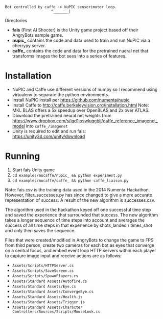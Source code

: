 ```
Bot controlled by caffe -> NuPIC sensorimotor loop.
                     ^_______|
```                     

Directories

* **fais** (First AI Shooter) is the Unity game project based off their AngryBots sample game.
* **nupic_** contains the code and data used to train and run NuPIC via a cherrypy server.
* **caffe_** contains the code and data for the pretrained nueral net that transforms images the bot sees into a series of features.

# Installation
* NuPIC and Caffe use different versions of numpy so I recommend using virtualenv to separate the python environments.
* Install NuPIC install per https://github.com/numenta/nupic
* Install Caffe to http://caffe.berkeleyvision.org/installation.html Note: MKL BLAS offers a 5x speedup over OpenBLAS
and 2x over ATLAS.
* Download the pretrained neural net weights from https://www.dropbox.com/s/iqd1ioswluqgblj/caffe_reference_imagenet_model into `caffe_/imagenet`
* Unity is required to edit and run fais: https://unity3d.com/unity/download

# Running
1. Start fais Unity game
2. `cd examples/nucaffe/nupic_ && python experiment.py`
3. `cd examples/nucaffe/caffe_ && python caffe_liaison.py`

Note: fais.csv is the training data used in the 2014 Numenta Hackathon.
However, filter_successes.py has since changed to give a more accurate representation of success.
A result of the new algorithm is successes.csv.

The algorithm used in the hackathon keyed off one successful time step and
saved the experience that surrounded that success. The new algorithm takes
a longer sequence of time steps into account and averages the success of all
time steps in that experience by shots_landed / times_shot and only then saves
the sequence.

Files that were created/modified in AngryBots to change the game to FPS from third person,
create two cameras for each bot as eyes that converge on a central focus, and
embed event loop HTTP servers within each player to capture image input and
receive actions are as follows:

* `Assets/Scripts/HTTPServer.cs`
* `Assets/Scripts/SaveScreen.cs`
* `Assets/Scripts/SpawnPlayers.cs`
* `Assets/Standard Assets/Autofire.cs`
* `Assets/Standard Assets/Eye.cs`
* `Assets/Standard Assets/ConvergeEye.cs`
* `Assets/Standard Assets/Health.js`
* `Assets/Standard Assets/Trigger.js`
* `Assets/Standard Assets/Character Controllers/Sources/Scripts/MouseLook.cs`



